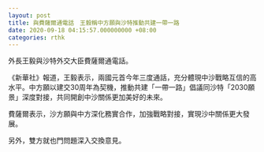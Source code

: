 ```yaml
---
layout: post
title: 與費薩爾通電話　王毅稱中方願與沙特推動共建一帶一路
date: 2020-09-18 04:15:57.000000000 +08:00
categories: rthk
---
```


外長王毅與沙特外交大臣費薩爾通電話。

《新華社》報道，王毅表示，兩國元首今年三度通話，充分體現中沙戰略互信的高水平。中方願以建交30周年為契機，推動共建「一帶一路」倡議同沙特「2030願景」深度對接，共同開創中沙關係更加美好的未來。

費薩爾表示，沙方願與中方深化務實合作，加強戰略對接，實現沙中關係更大發展。

另外，雙方就也門問題深入交換意見。
